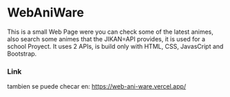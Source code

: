 # WebAniWare

This is a small Web Page were you can check some of the latest animes, also search some animes that the JIKAN=API provides, it is used for a school Proyect.
It uses 2 APIs, is build only with HTML, CSS, JavasCript and Bootstrap.

### Link
tambien se puede checar en:
https://web-ani-ware.vercel.app/
